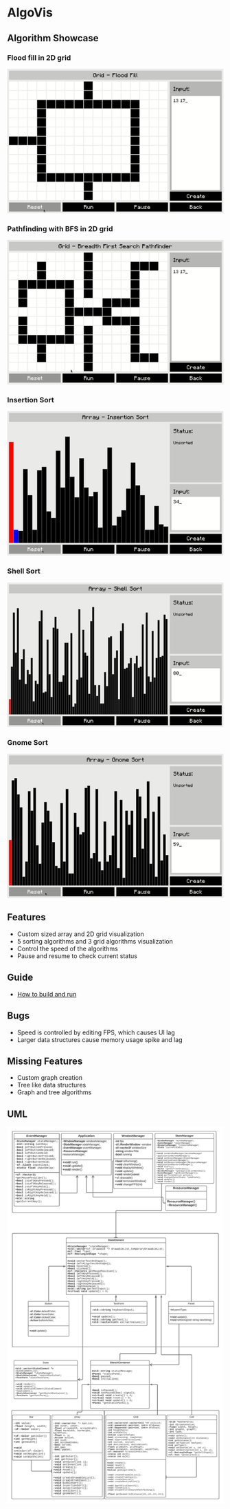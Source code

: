 # AlgoVis

## Algorithm Showcase

### Flood fill in 2D grid
![Flood Fill](demo/Flood-Fill-Demo.gif)

### Pathfinding with BFS in 2D grid
![BFS Pathfinder](demo/BFS-Pathfinder-Demo.gif)

### Insertion Sort
![Insertion Sort](demo/Insertion-Sort-Demo.gif)

### Shell Sort
![Shell Sort](demo/Shell-Sort-Demo.gif)

### Gnome Sort
![Gnome Sort](demo/Gnome-Sort-Demo.gif)

## Features
- Custom sized array and 2D grid visualization
- 5 sorting algorithms and 3 grid algorithms visualization
- Control the speed of the algorithms
- Pause and resume to check current status

## Guide
- [How to build and run](/BUILD.md)


## Bugs
- Speed is controlled by editing FPS, which causes UI lag
- Larger data structures cause memory usage spike and lag

## Missing Features
- Custom graph creation
- Tree like data structures
- Graph and tree algorithms

## UML
![UML](demo/AlgoSketch-UML.jpeg)
